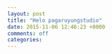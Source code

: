 ```yaml
---
layout: post
title: "Helo pagaruyungstudio"
date: 2015-11-06 12:46:23 +0000
comments: off
categories:
---
```

